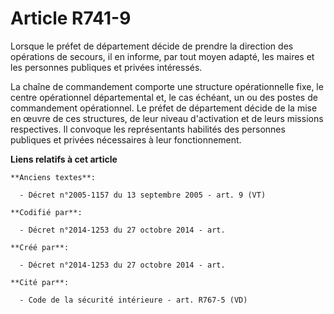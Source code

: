 # Article R741-9

Lorsque le préfet de département décide de prendre la direction des opérations de secours, il en informe, par tout moyen
adapté, les maires et les personnes publiques et privées intéressés.

La chaîne de commandement comporte une structure opérationnelle fixe, le centre opérationnel départemental et, le cas
échéant, un ou des postes de commandement opérationnel. Le préfet de département décide de la mise en œuvre de ces
structures, de leur niveau d'activation et de leurs missions respectives. Il convoque les représentants habilités des
personnes publiques et privées nécessaires à leur fonctionnement.

**Liens relatifs à cet article**

	**Anciens textes**:

	  - Décret n°2005-1157 du 13 septembre 2005 - art. 9 (VT)

	**Codifié par**:

	  - Décret n°2014-1253 du 27 octobre 2014 - art.

	**Créé par**:

	  - Décret n°2014-1253 du 27 octobre 2014 - art.

	**Cité par**:

	  - Code de la sécurité intérieure - art. R767-5 (VD)

